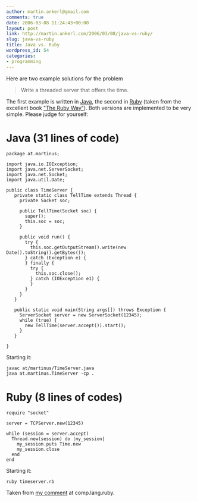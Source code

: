 ```yaml
---
author: martin.ankerl@gmail.com
comments: true
date: 2006-03-08 11:24:43+00:00
layout: post
link: http://martin.ankerl.com/2006/03/08/java-vs-ruby/
slug: java-vs-ruby
title: Java vs. Ruby
wordpress_id: 54
categories:
- programming
---
```


Here are two example solutions for the problem


<blockquote>Write a threaded server that offers the time.</blockquote>


The first example is written in [Java](http://java.sun.com/), the second in [Ruby](http://www.ruby-lang.org/en/) (taken from the excellent book ["The Ruby Way"](http://hypermetrics.com/rubyhacker/coralbook/)). Both versions are implemented to be very simple. Please judge for yourself:



# Java (31 lines of code)




    
    package at.martinus;
    
    import java.io.IOException;
    import java.net.ServerSocket;
    import java.net.Socket;
    import java.util.Date;
    
    public class TimeServer {
       private static class TellTime extends Thread {
         private Socket soc;
    
         public TellTime(Socket soc) {
           super();
           this.soc = soc;
         }
    
         public void run() {
           try {
             this.soc.getOutputStream().write(new Date().toString().getBytes());
           } catch (Exception e) {
           } finally {
             try {
               this.soc.close();
             } catch (IOException e1) {
             }
           }
         }
       }
    
       public static void main(String args[]) throws Exception {
         ServerSocket server = new ServerSocket(12345);
         while (true) {
           new TellTime(server.accept()).start();
         }
       }
    
    }



Starting it:

    
    javac at/martinus/TimeServer.java
    java at.martinus.TimeServer -cp .





# Ruby (8 lines of codes)




    
    require "socket"
    
    server = TCPServer.new(12345)
    
    while (session = server.accept)
      Thread.new(session) do |my_session|
        my_session.puts Time.new
        my_session.close
      end
    end


Starting it:

    
    ruby timeserver.rb


Taken from [my comment](http://groups.google.com/group/comp.lang.ruby/msg/4eca1a847fbd3fea) at comp.lang.ruby.
